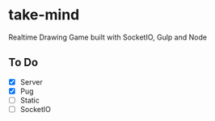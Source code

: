 # take-mind

Realtime Drawing Game built with SocketIO, Gulp and Node

## To Do

- [x] Server
- [x] Pug
- [ ] Static
- [ ] SocketIO
